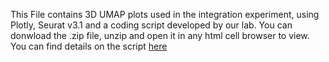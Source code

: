 This File contains 3D UMAP plots used in the integration experiment, using Plotly, Seurat v3.1 and a coding script developed by our lab. You can donwload the .zip file, unzip and open it in any html cell browser to view. You can find details on the script [here](https://github.com/Dragonmasterx87/Interactive-3D-Plotting-in-Seurat-3.0.0)
